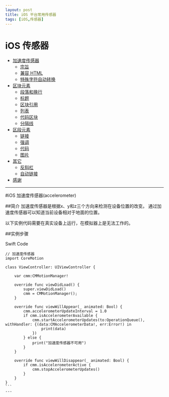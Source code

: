 ```yaml
---
layout: post
title: iOS 平台常用传感器
tags: [iOS,传感器]
---
```


<!--more-->


iOS 传感器
================
*	[加速度传感器](#overview)
    *   [宗旨](#philosophy)
    *   [兼容 HTML](#html)
    *   [特殊字符自动转换](#autoescape)
*   [区块元素](#block)
    *   [段落和换行](#p)
    *   [标题](#header)
    *   [区块引用](#blockquote)
    *   [列表](#list)
    *   [代码区块](#precode)
    *   [分隔线](#hr)
*   [区段元素](#span)
    *   [链接](#link)
    *   [强调](#em)
    *   [代码](#code)
    *   [图片](#img)
*   [其它](#misc)
    *   [反斜杠](#backslash)
    *   [自动链接](#autolink)
*   [感谢](#acknowledgement)

* * *

#iOS 加速度传感器(accelerometer)

##简介
加速度传感器是根据x、y和z三个方向来检测在设备位置的改变。
通过加速度传感器可以知道当前设备相对于地面的位置。

以下实例代码需要在真实设备上运行，在模拟器上是无法工作的。

##实例步骤

Swift Code
````
// 加速度传感器
import CoreMotion

class ViewController: UIViewController {

    var cmm:CMMotionManager!
    
    override func viewDidLoad() {
        super.viewDidLoad()
        cmm = CMMotionManager();
    }
    
    override func viewWillAppear(_ animated: Bool) {
        cmm.accelerometerUpdateInterval = 1.0
        if cmm.isAccelerometerAvailable {
            cmm.startAccelerometerUpdates(to:OperationQueue(), withHandler: {(data:CMAccelerometerData!, err:Error!) in
                print(data)
            })
        } else {
            print("加速度传感器不可用")
        }
    }
    
    override func viewWillDisappear(_ animated: Bool) {
        if cmm.isAccelerometerActive {
            cmm.stopAccelerometerUpdates()
        }
    }
}
```
---